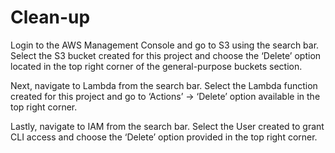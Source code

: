 # Clean-up
Login to the AWS Management Console and go to S3 using the search bar. Select the S3 bucket created for this project and choose the ‘Delete’ option located in the top right corner of the general-purpose buckets section.

Next, navigate to Lambda from the search bar. Select the Lambda function created for this project and go to ‘Actions’ → ‘Delete’ option available in the top right corner.

Lastly, navigate to IAM from the search bar. Select the User created to grant CLI access and choose the ‘Delete’ option provided in the top right corner.


